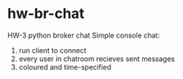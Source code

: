 # hw-br-chat
HW-3 python broker chat
Simple console chat:
1. run client to connect
2. every user in chatroom recieves sent messages 
3. coloured and time-specified
